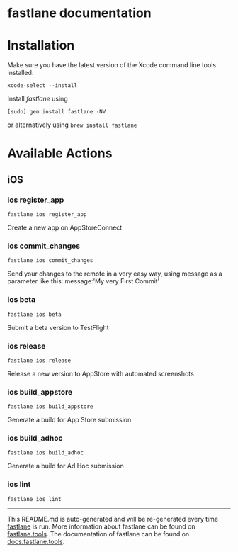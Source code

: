 fastlane documentation
================
# Installation

Make sure you have the latest version of the Xcode command line tools installed:

```
xcode-select --install
```

Install _fastlane_ using
```
[sudo] gem install fastlane -NV
```
or alternatively using `brew install fastlane`

# Available Actions
## iOS
### ios register_app
```
fastlane ios register_app
```
Create a new app on AppStoreConnect
### ios commit_changes
```
fastlane ios commit_changes
```
Send your changes to the remote in a very easy way, using message as a parameter like this: message:'My very First Commit'
### ios beta
```
fastlane ios beta
```
Submit a beta version to TestFlight
### ios release
```
fastlane ios release
```
Release a new version to AppStore with automated screenshots
### ios build_appstore
```
fastlane ios build_appstore
```
Generate a build for App Store submission
### ios build_adhoc
```
fastlane ios build_adhoc
```
Generate a build for Ad Hoc submission
### ios lint
```
fastlane ios lint
```


----

This README.md is auto-generated and will be re-generated every time [fastlane](https://fastlane.tools) is run.
More information about fastlane can be found on [fastlane.tools](https://fastlane.tools).
The documentation of fastlane can be found on [docs.fastlane.tools](https://docs.fastlane.tools).
